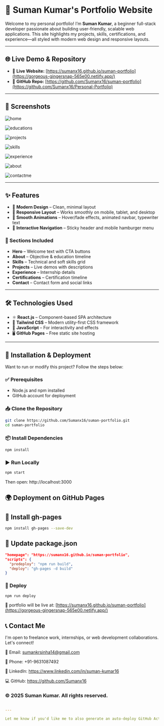 # 🌟 Suman Kumar's Portfolio Website

Welcome to my personal portfolio! I’m **Suman Kumar**, a beginner full-stack developer passionate about building user-friendly, scalable web applications. This site highlights my projects, skills, certifications, and experience—all styled with modern web design and responsive layouts.

---

## 🌐 Live Demo & Repository

- 🔴 **Live Website:** [https://sumanx16.github.io/suman-portfolio](https://gorgeous-gingersnap-565e00.netlify.app/)
- 📂 **GitHub Repo:** [https://github.com/Sumanx16/suman-portfolio](https://github.com/Sumanx16/Personal-Portfolio)

---

## 📸 Screenshots

![home](https://github.com/user-attachments/assets/cb741789-f5b6-4bae-af62-f7e953f4cdc1)

![educations](https://github.com/user-attachments/assets/5ba7fc3a-5ecb-4362-b480-2ac4152c8722)

![projects](https://github.com/user-attachments/assets/6c9c40a0-9705-4348-8d24-e43c10dfa8b4)

![skills](https://github.com/user-attachments/assets/3d61ad54-79cc-48bd-813d-246d57c2799b)

![experience](https://github.com/user-attachments/assets/5934c51c-c5d2-4f6d-8b1a-3c8aab78d557)

![about](https://github.com/user-attachments/assets/3602070d-4124-44f5-bdc1-c95267d5f512)

![contactme](https://github.com/user-attachments/assets/eac0072d-2c13-433b-8be7-06352de92316)

---

## ✨ Features

- 🎨 **Modern Design** – Clean, minimal layout
- 📱 **Responsive Layout** – Works smoothly on mobile, tablet, and desktop
- 🔄 **Smooth Animations** – Hover/fade effects, animated navbar, typewriter text
- 🧭 **Interactive Navigation** – Sticky header and mobile hamburger menu

### 📁 Sections Included

- **Hero** – Welcome text with CTA buttons
- **About** – Objective & education timeline
- **Skills** – Technical and soft skills grid
- **Projects** – Live demos with descriptions
- **Experience** – Internship details
- **Certifications** – Certification timeline
- **Contact** – Contact form and social links

---

## 🛠️ Technologies Used

- ⚛️ **React.js** – Component-based SPA architecture
- 💨 **Tailwind CSS** – Modern utility-first CSS framework
- 📜 **JavaScript** – For interactivity and effects
- 🖥️ **GitHub Pages** – Free static site hosting

---

## 🚀 Installation & Deployment

Want to run or modify this project? Follow the steps below:

### ✅ Prerequisites

- Node.js and npm installed
- GitHub account for deployment

### 📥 Clone the Repository

```bash
git clone https://github.com/Sumanx16/suman-portfolio.git
cd suman-portfolio
```


### 📦 Install Dependencies
```bash
npm install
```


### ▶️ Run Locally

```bash
npm start
```
Then open: http://localhost:3000

## 🌍 Deployment on GitHub Pages

## 🧩 Install gh-pages
```bash
npm install gh-pages --save-dev
```

## 📝 Update package.json
```json
"homepage": "https://sumanx16.github.io/suman-portfolio",
"scripts": {
  "predeploy": "npm run build",
  "deploy": "gh-pages -d build"
}
```

### 🚀 Deploy
```bash
npm run deploy
```
🔗 portfolio will be live at: [https://sumanx16.github.io/suman-portfolio](https://gorgeous-gingersnap-565e00.netlify.app/)

## 📞 Contact Me

I'm open to freelance work, internships, or web development collaborations. Let's connect!

📧 Email: sumankrsinha14@gmail.com

📱 Phone: +91-9631087492

🔗 LinkedIn: https://www.linkedin.com/in/suman-kumar16

💻 GitHub: https://github.com/Sumanx16

### © 2025 Suman Kumar. All rights reserved.
```yaml

---

Let me know if you'd like me to also generate an auto-deploy GitHub Action or Netlify configuration file.
```

